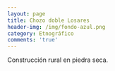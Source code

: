 ```yaml
---
layout: page
title: Chozo doble Losares
header-img: /img/fondo-azul.png
category: Etnográfico
comments: 'true'
---
```



Construcción rural en piedra seca.

